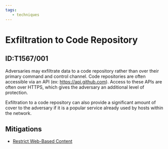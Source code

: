 ```yaml
---
tags:
   - techniques
---
```

# Exfiltration to Code Repository
## ID:T1567/001
Adversaries may exfiltrate data to a code repository rather than over their primary command and control channel. Code repositories are often accessible via an API (ex: https://api.github.com). Access to these APIs are often over HTTPS, which gives the adversary an additional level of protection.

Exfiltration to a code repository can also provide a significant amount of cover to the adversary if it is a popular service already used by hosts within the network. 
## Mitigations
* [Restrict Web-Based Content](/mitre/mitigations/M1021)

